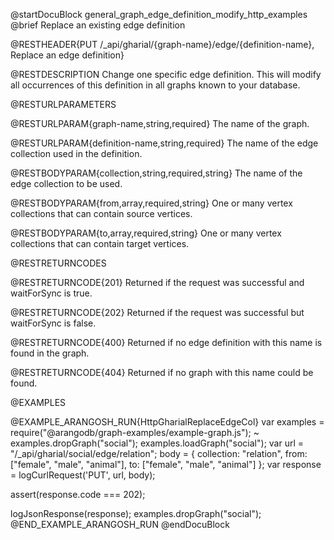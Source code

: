 @startDocuBlock general_graph_edge_definition_modify_http_examples
@brief Replace an existing edge definition

@RESTHEADER{PUT /_api/gharial/{graph-name}/edge/{definition-name}, Replace an edge definition}

@RESTDESCRIPTION
Change one specific edge definition.
This will modify all occurrences of this definition in all graphs known to your database.

@RESTURLPARAMETERS

@RESTURLPARAM{graph-name,string,required}
The name of the graph.

@RESTURLPARAM{definition-name,string,required}
The name of the edge collection used in the definition.

@RESTBODYPARAM{collection,string,required,string}
The name of the edge collection to be used.

@RESTBODYPARAM{from,array,required,string}
One or many vertex collections that can contain source vertices.

@RESTBODYPARAM{to,array,required,string}
One or many vertex collections that can contain target vertices.

@RESTRETURNCODES

@RESTRETURNCODE{201}
Returned if the request was successful and waitForSync is true.

@RESTRETURNCODE{202}
Returned if the request was successful but waitForSync is false.

@RESTRETURNCODE{400}
Returned if no edge definition with this name is found in the graph.

@RESTRETURNCODE{404}
Returned if no graph with this name could be found.

@EXAMPLES

@EXAMPLE_ARANGOSH_RUN{HttpGharialReplaceEdgeCol}
  var examples = require("@arangodb/graph-examples/example-graph.js");
~ examples.dropGraph("social");
  examples.loadGraph("social");
  var url = "/_api/gharial/social/edge/relation";
  body = {
    collection: "relation",
    from: ["female", "male", "animal"],
    to: ["female", "male", "animal"]
  };
  var response = logCurlRequest('PUT', url, body);

  assert(response.code === 202);

  logJsonResponse(response);
  examples.dropGraph("social");
@END_EXAMPLE_ARANGOSH_RUN
@endDocuBlock
